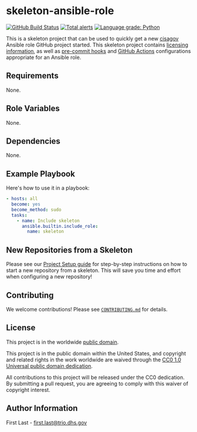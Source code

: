 # skeleton-ansible-role #

[![GitHub Build Status](https://github.com/cisagov/skeleton-ansible-role/workflows/build/badge.svg)](https://github.com/cisagov/skeleton-ansible-role/actions)
[![Total alerts](https://img.shields.io/lgtm/alerts/g/cisagov/skeleton-ansible-role.svg?logo=lgtm&logoWidth=18)](https://lgtm.com/projects/g/cisagov/skeleton-ansible-role/alerts/)
[![Language grade: Python](https://img.shields.io/lgtm/grade/python/g/cisagov/skeleton-ansible-role.svg?logo=lgtm&logoWidth=18)](https://lgtm.com/projects/g/cisagov/skeleton-ansible-role/context:python)

This is a skeleton project that can be used to quickly get a new
[cisagov](https://github.com/cisagov) Ansible role GitHub project
started.  This skeleton project contains
[licensing information](LICENSE), as well as
[pre-commit hooks](https://pre-commit.com) and
[GitHub Actions](https://github.com/features/actions) configurations
appropriate for an Ansible role.

## Requirements ##

None.

## Role Variables ##

None.

<!--
| Variable | Description | Default | Required |
|----------|-------------|---------|----------|
| optional_variable | Describe its purpose. | `default_value` | No |
| required_variable | Describe its purpose. | n/a | Yes |
-->

## Dependencies ##

None.

## Example Playbook ##

Here's how to use it in a playbook:

```yaml
- hosts: all
  become: yes
  become_method: sudo
  tasks:
    - name: Include skeleton
      ansible.builtin.include_role:
        name: skeleton
```

## New Repositories from a Skeleton ##

Please see our [Project Setup guide](https://github.com/cisagov/development-guide/tree/develop/project_setup)
for step-by-step instructions on how to start a new repository from
a skeleton. This will save you time and effort when configuring a
new repository!

## Contributing ##

We welcome contributions!  Please see [`CONTRIBUTING.md`](CONTRIBUTING.md) for
details.

## License ##

This project is in the worldwide [public domain](LICENSE).

This project is in the public domain within the United States, and
copyright and related rights in the work worldwide are waived through
the [CC0 1.0 Universal public domain
dedication](https://creativecommons.org/publicdomain/zero/1.0/).

All contributions to this project will be released under the CC0
dedication. By submitting a pull request, you are agreeing to comply
with this waiver of copyright interest.

## Author Information ##

First Last - <first.last@trio.dhs.gov>
